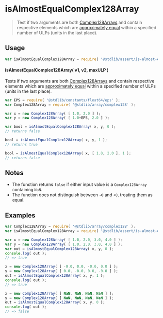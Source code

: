 <!--

@license Apache-2.0

Copyright (c) 2025 The Stdlib Authors.

Licensed under the Apache License, Version 2.0 (the "License");
you may not use this file except in compliance with the License.
You may obtain a copy of the License at

   http://www.apache.org/licenses/LICENSE-2.0

Unless required by applicable law or agreed to in writing, software
distributed under the License is distributed on an "AS IS" BASIS,
WITHOUT WARRANTIES OR CONDITIONS OF ANY KIND, either express or implied.
See the License for the specific language governing permissions and
limitations under the License.

-->

# isAlmostEqualComplex128Array

> Test if two arguments are both [Complex128Arrays][@stdlib/array/complex128] and contain respective elements which are [approximately equal][@stdlib/assert/is-almost-equal] within a specified number of ULPs (units in the last place).

<section class="usage">

## Usage

<!-- eslint-disable id-length -->

```javascript
var isAlmostEqualComplex128Array = require( '@stdlib/assert/is-almost-equal-complex128array' );
```

#### isAlmostEqualComplex128Array( v1, v2, maxULP )

Tests if two arguments are both [Complex128Arrays][@stdlib/array/complex128] and contain respective elements which are [approximately equal][@stdlib/assert/is-almost-equal] within a specified number of ULPs (units in the last place).

<!-- eslint-disable id-length -->

```javascript
var EPS = require( '@stdlib/constants/float64/eps' );
var Complex128Array = require( '@stdlib/array/complex128' );

var x = new Complex128Array( [ 1.0, 2.0 ] );
var y = new Complex128Array( [ 1.0+EPS, 2.0 ] );

var bool = isAlmostEqualComplex128Array( x, y, 0 );
// returns false

bool = isAlmostEqualComplex128Array( x, y, 1 );
// returns true

bool = isAlmostEqualComplex128Array( x, [ 1.0, 2.0 ], 1 );
// returns false
```

</section>

<!-- /.usage -->

<section class="notes">

## Notes

-   The function returns `false` if either input value is a `Complex128Array` containing `NaN`.
-   The function does not distinguish between `-0` and `+0`, treating them as equal.

</section>

<!-- /.notes -->

<section class="examples">

## Examples

<!-- eslint no-undef: "error" -->

<!-- eslint-disable id-length -->

```javascript
var Complex128Array = require( '@stdlib/array/complex128' );
var isAlmostEqualComplex128Array = require( '@stdlib/assert/is-almost-equal-complex128array' );

var x = new Complex128Array( [ 1.0, 2.0, 3.0, 4.0 ] );
var y = new Complex128Array( [ 1.0, 2.0, 3.0, 4.0 ] );
var out = isAlmostEqualComplex128Array( x, y, 0 );
console.log( out );
// => true

x = new Complex128Array( [ -0.0, 0.0, -0.0, 0.0 ] );
y = new Complex128Array( [ 0.0, -0.0, 0.0, -0.0 ] );
out = isAlmostEqualComplex128Array( x, y, 1 );
console.log( out );
// => true

x = new Complex128Array( [ NaN, NaN, NaN, NaN ] );
y = new Complex128Array( [ NaN, NaN, NaN, NaN ] );
out = isAlmostEqualComplex128Array( x, y, 0 );
console.log( out );
// => false
```

</section>

<!-- /.examples -->

<!-- Section for related `stdlib` packages. Do not manually edit this section, as it is automatically populated. -->

<section class="related">

</section>

<!-- /.related -->

<!-- Section for all links. Make sure to keep an empty line after the `section` element and another before the `/section` close. -->

<section class="links">

[@stdlib/array/complex128]: https://github.com/stdlib-js/stdlib/tree/develop/lib/node_modules/%40stdlib/array/complex128

[@stdlib/assert/is-almost-equal]: https://github.com/stdlib-js/stdlib/tree/develop/lib/node_modules/%40stdlib/assert/is-almost-equal

</section>

<!-- /.links -->
